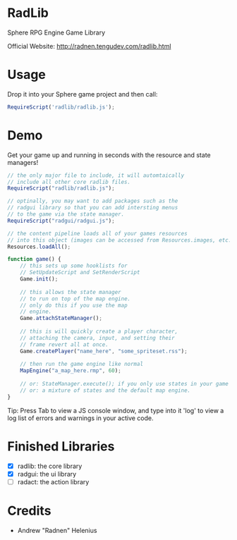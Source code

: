 RadLib
======

Sphere RPG Engine Game Library

Official Website: http://radnen.tengudev.com/radlib.html

Usage
=====

Drop it into your Sphere game project and then call:

```javascript
RequireScript('radlib/radlib.js');
```

Demo
====

Get your game up and running in seconds with the resource and state managers!

```javascript
// the only major file to include, it will automtaically
// include all other core radlib files.
RequireScript("radlib/radlib.js");

// optinally, you may want to add packages such as the
// radgui library so that you can add intersting menus
// to the game via the state manager.
RequireScript("radgui/radgui.js");

// the content pipeline loads all of your games resources
// into this object (images can be accessed from Resources.images, etc.)
Resources.loadAll();

function game() {
    // this sets up some hooklists for
    // SetUpdateScript and SetRenderScript
    Game.init();
    
    // this allows the state manager
    // to run on top of the map engine.
    // only do this if you use the map
    // engine.
    Game.attachStateManager();
    
    // this is will quickly create a player character,
    // attaching the camera, input, and setting their
    // frame revert all at once.
    Game.createPlayer("name_here", "some_spriteset.rss");
    
    // then run the game engine like normal
    MapEngine("a_map_here.rmp", 60);
    
    // or: StateManager.execute(); if you only use states in your game
    // or: a mixture of states and the default map engine.
}
```

Tip:
Press Tab to view a JS console window, and type into it 'log'
to view a log list of errors and warnings in your active code.

Finished Libraries
==================

- [x] radlib: the core library
- [x] radgui: the ui library
- [ ] radact: the action library

Credits
=======

 - Andrew "Radnen" Helenius
